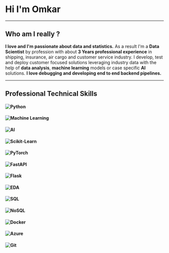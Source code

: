 # Hi I'm Omkar 

---

## Who am I really ?

**I love and I'm passionate about data and statistics.**
As a result I'm a **Data Scientist** by profession with about **3 Years professional experience** in shipping, insurance, air cargo and customer service industry.
I develop, test and deploy customer focused solutions leveraging industry data with the help of **data analysis**, **machine learning** models or case specific **AI** solutions.
**I love debugging and developing end to end backend pipelines.**

---

## Professional Technical Skills

#### **![Python](https://img.shields.io/badge/Python-3776AB?style=for-the-badge&logo=python&logoColor=white)**
#### **![Machine Learning](https://img.shields.io/badge/Machine%20Learning-F7931E?style=for-the-badge&logo=scikit-learn&logoColor=white)**
#### **![AI](https://img.shields.io/badge/AI-000000?style=for-the-badge&logo=openai&logoColor=white)**
#### **![Scikit-Learn](https://img.shields.io/badge/Scikit--Learn-F7931E?style=for-the-badge&logo=scikit-learn&logoColor=white)**
#### **![PyTorch](https://img.shields.io/badge/PyTorch-EE4C2C?style=for-the-badge&logo=pytorch&logoColor=white)**
#### **![FastAPI](https://img.shields.io/badge/FastAPI-005571?style=for-the-badge&logo=fastapi&logoColor=white)**
#### **![Flask](https://img.shields.io/badge/Flask-000000?style=for-the-badge&logo=flask&logoColor=white)**
#### **![EDA](https://img.shields.io/badge/EDA-Exploratory%20Data%20Analysis-blueviolet?style=for-the-badge&logo=chartdotjs&logoColor=white)**
#### **![SQL](https://img.shields.io/badge/SQL-4479A1?style=for-the-badge&logo=mysql&logoColor=white)**
#### **![NoSQL](https://img.shields.io/badge/NoSQL-4DB33D?style=for-the-badge&logo=mongodb&logoColor=white)**
#### **![Docker](https://img.shields.io/badge/Docker-2496ED?style=for-the-badge&logo=docker&logoColor=white)**
#### **![Azure](https://img.shields.io/badge/Azure-0078D4?style=for-the-badge&logo=microsoftazure&logoColor=white)**
#### **![Git](https://img.shields.io/badge/Git-F05032?style=for-the-badge&logo=git&logoColor=white)**

<!--
**omgovardhane/omgovardhane** is a ✨ _special_ ✨ repository because its `README.md` (this file) appears on your GitHub profile.

Here are some ideas to get you started:

- 🔭 I’m currently working on ...
- 🌱 I’m currently learning ...
- 👯 I’m looking to collaborate on ...
- 🤔 I’m looking for help with ...
- 💬 Ask me about ...
- 📫 How to reach me: ...
- 😄 Pronouns: ...
- ⚡ Fun fact: ...
-->
